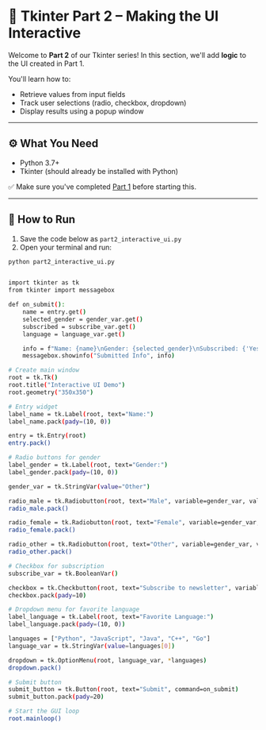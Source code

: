 # 🧠 Tkinter Part 2 – Making the UI Interactive

Welcome to **Part 2** of our Tkinter series! In this section, we'll add **logic** to the UI created in Part 1.

You'll learn how to:

- Retrieve values from input fields
- Track user selections (radio, checkbox, dropdown)
- Display results using a popup window

---

## ⚙️ What You Need

- Python 3.7+
- Tkinter (should already be installed with Python)

✅ Make sure you've completed [Part 1](README.md) before starting this.

---

## 📁 How to Run

1. Save the code below as `part2_interactive_ui.py`
2. Open your terminal and run:

```bash
python part2_interactive_ui.py


import tkinter as tk
from tkinter import messagebox

def on_submit():
    name = entry.get()
    selected_gender = gender_var.get()
    subscribed = subscribe_var.get()
    language = language_var.get()

    info = f"Name: {name}\nGender: {selected_gender}\nSubscribed: {'Yes' if subscribed else 'No'}\nLanguage: {language}"
    messagebox.showinfo("Submitted Info", info)

# Create main window
root = tk.Tk()
root.title("Interactive UI Demo")
root.geometry("350x350")

# Entry widget
label_name = tk.Label(root, text="Name:")
label_name.pack(pady=(10, 0))

entry = tk.Entry(root)
entry.pack()

# Radio buttons for gender
label_gender = tk.Label(root, text="Gender:")
label_gender.pack(pady=(10, 0))

gender_var = tk.StringVar(value="Other")

radio_male = tk.Radiobutton(root, text="Male", variable=gender_var, value="Male")
radio_male.pack()

radio_female = tk.Radiobutton(root, text="Female", variable=gender_var, value="Female")
radio_female.pack()

radio_other = tk.Radiobutton(root, text="Other", variable=gender_var, value="Other")
radio_other.pack()

# Checkbox for subscription
subscribe_var = tk.BooleanVar()

checkbox = tk.Checkbutton(root, text="Subscribe to newsletter", variable=subscribe_var)
checkbox.pack(pady=10)

# Dropdown menu for favorite language
label_language = tk.Label(root, text="Favorite Language:")
label_language.pack(pady=(10, 0))

languages = ["Python", "JavaScript", "Java", "C++", "Go"]
language_var = tk.StringVar(value=languages[0])

dropdown = tk.OptionMenu(root, language_var, *languages)
dropdown.pack()

# Submit button
submit_button = tk.Button(root, text="Submit", command=on_submit)
submit_button.pack(pady=20)

# Start the GUI loop
root.mainloop()
